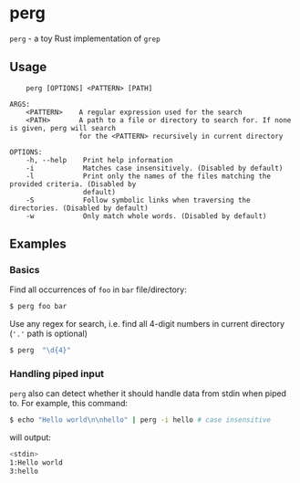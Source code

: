 # perg
`perg` - a toy Rust implementation of `grep`

## Usage
```
    perg [OPTIONS] <PATTERN> [PATH]

ARGS:
    <PATTERN>    A regular expression used for the search
    <PATH>       A path to a file or directory to search for. If none is given, perg will search
                 for the <PATTERN> recursively in current directory

OPTIONS:
    -h, --help    Print help information
    -i            Matches case insensitively. (Disabled by default)
    -l            Print only the names of the files matching the provided criteria. (Disabled by
                  default)
    -S            Follow symbolic links when traversing the directories. (Disabled by default)
    -w            Only match whole words. (Disabled by default)
```


## Examples

### Basics

Find all occurrences of `foo` in `bar` file/directory:
```bash
$ perg foo bar
```

Use any regex for search, i.e. find all 4-digit numbers in current directory (`'.'` path is optional)
```bash
$ perg  "\d{4}"
```

### Handling piped input

`perg` also can detect whether it should handle data from stdin when piped to.
For example, this command:
```bash
$ echo "Hello world\n\nhello" | perg -i hello # case insensitive
```
will output:
```bash
<stdin>
1:Hello world
3:hello
```

